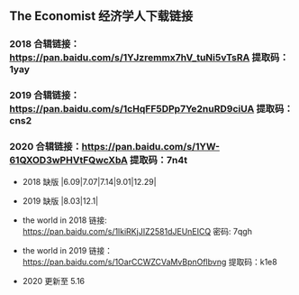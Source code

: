 ## The Economist 经济学人下载链接

### 2018 合辑链接：https://pan.baidu.com/s/1YJzremmx7hV_tuNi5vTsRA 提取码：1yay

### 2019 合辑链接：https://pan.baidu.com/s/1cHqFF5DPp7Ye2nuRD9ciUA 提取码：cns2

### 2020 合辑链接：https://pan.baidu.com/s/1YW-61QXOD3wPHVtFQwcXbA 提取码：7n4t

- 2018 缺版 |6.09|7.07|7.14|9.01|12.29|
- 2019 缺版 |8.03|12.1|

- the world in 2018 链接: https://pan.baidu.com/s/1lkiRKjJIZ2581dJEUnEICQ 密码: 7qgh
- the world in 2019 链接：https://pan.baidu.com/s/1OarCCWZCVaMvBpnOflbvng 提取码：k1e8

- 2020 更新至 5.16
